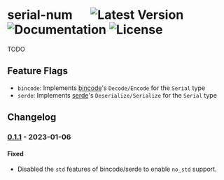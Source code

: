 # serial-num &emsp; ![Latest Version] ![Documentation] ![License]

[Latest Version]: https://img.shields.io/crates/v/serial-num
[Documentation]: https://img.shields.io/docsrs/serial-num
[License]: https://img.shields.io/crates/l/serial-num

TODO

## Feature Flags
* `bincode`: Implements [bincode]'s `Decode/Encode` for the `Serial` type
* `serde`: Implements [serde]'s `Deserialize/Serialize` for the `Serial` type

[bincode]: https://crates.io/crates/bincode
[serde]: https://crates.io/crates/serde

## Changelog
### [0.1.1] - 2023-01-06
#### Fixed
* Disabled the `std` features of bincode/serde to enable `no_std` support.

[0.1.1]: https://github.com/timwie/serial-num/releases/tag/v0.1.1
